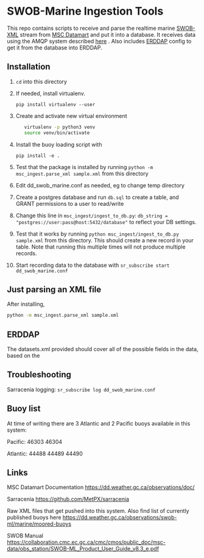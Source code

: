# SWOB-Marine Ingestion Tools

This repo contains scripts to receive and parse the realtime marine [SWOB-XML](https://collaboration.cmc.ec.gc.ca/cmc/cmos/public_doc/msc-data/obs_station/SWOB-ML_Product_User_Guide_v8.3_e.pdf) stream from [MSC Datamart](https://dd.weather.gc.ca/observations/swob-ml/marine/moored-buoys/) and put it into a database. It receives data using the AMQP system described [here](https://eccc-msc.github.io/open-data/msc-datamart/amqp_en/) . Also includes [ERDDAP](https://coastwatch.pfeg.noaa.gov/erddap/index.html) config to get it from the database into ERDDAP.

## Installation

1. `cd` into this directory

1. If needed, install virtualenv.

   `pip install virtualenv --user`

1. Create and activate new virtual environment

   ```sh
      virtualenv -p python3 venv
      source venv/bin/activate
   ```

1. Install the buoy loading script with

   `pip install -e .`

1. Test that the package is installed by running `python -m msc_ingest.parse_xml sample.xml` from this directory

1. Edit dd_swob_marine.conf as needed, eg to change temp directory

1. Create a postgres database and run `db.sql` to create a table, and GRANT permissions to a user to read/write

1. Change this line in `msc_ingest/ingest_to_db.py`: `db_string = "postgres://user:pass@host:5432/database"` to reflect your DB settings.

1. Test that it works by running `python msc_ingest/ingest_to_db.py sample.xml` from this directory. This should create a new record in your table. Note that running this multiple times will not produce multiple records.

1. Start recording data to the database with
   `sr_subscribe start dd_swob_marine.conf`

## Just parsing an XML file

After installing,

```sh
python -m msc_ingest.parse_xml sample.xml
```

## ERDDAP

The datasets.xml provided should cover all of the possible fields in the data, based on the

## Troubleshooting

Sarracenia logging:
`sr_subscribe log dd_swob_marine.conf`

## Buoy list

At time of writing there are 3 Atlantic and 2 Pacific buoys available in this system:

Pacific:
46303
46304

Atlantic:
44488
44489
44490

## Links

MSC Datamart Documentation
<https://dd.weather.gc.ca/observations/doc/>

Sarracenia
<https://github.com/MetPX/sarracenia>

Raw XML files that get pushed into this system. Also find list of currently published buoys here
<https://dd.weather.gc.ca/observations/swob-ml/marine/moored-buoys>

SWOB Manual
<https://collaboration.cmc.ec.gc.ca/cmc/cmos/public_doc/msc-data/obs_station/SWOB-ML_Product_User_Guide_v8.3_e.pdf>

